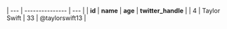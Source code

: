 | --- | --------------- | --- |
| **id** | **name** | **age** | **twitter_handle** |
| 4 | Taylor Swift | 33 | @taylorswift13 |
